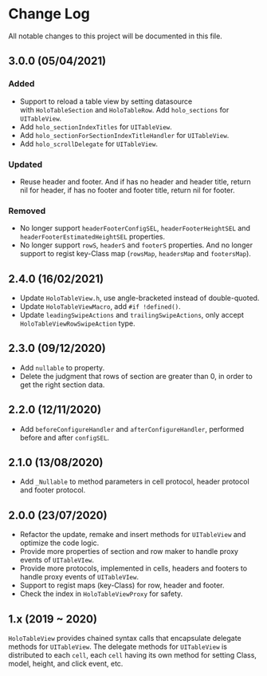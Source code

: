 # Change Log

All notable changes to this project will be documented in this file.


## 3.0.0 (05/04/2021)

### Added

- Support to reload a table view by setting datasource with `HoloTableSection` and `HoloTableRow`. Add `holo_sections` for `UITableView`.
- Add `holo_sectionIndexTitles` for `UITableView`.
- Add `holo_sectionForSectionIndexTitleHandler` for `UITableView`.
- Add `holo_scrollDelegate` for `UITableView`.

### Updated

- Reuse header and footer. And if has no header and header title, return nil for header, if has no footer and footer title, return nil for footer.

### Removed

- No longer support `headerFooterConfigSEL`, `headerFooterHeightSEL` and `headerFooterEstimatedHeightSEL` properties.
- No longer support `rowS`, `headerS` and `footerS` properties. And no longer support to regist key-Class map (`rowsMap`, `headersMap` and `footersMap`).


## 2.4.0 (16/02/2021)

- Update `HoloTableView.h`, use angle-bracketed instead of double-quoted.
- Update `HoloTableViewMacro`, add `#if !defined()`.
- Update `leadingSwipeActions` and `trailingSwipeActions`, only accept `HoloTableViewRowSwipeAction` type.

## 2.3.0 (09/12/2020)

- Add `nullable` to property.
- Delete the judgment that rows of section are greater than 0, in order to get the right section data.

## 2.2.0 (12/11/2020)

- Add `beforeConfigureHandler` and `afterConfigureHandler`, performed before and after `configSEL`.


## 2.1.0 (13/08/2020)

- Add `_Nullable` to method parameters in cell protocol, header protocol and footer protocol.


## 2.0.0 (23/07/2020)

- Refactor the update, remake and insert methods for `UITableView` and optimize the code logic.
- Provide more properties of section and row maker to handle proxy events of `UITableVIew`.
- Provide more protocols, implemented in cells, headers and footers to handle proxy events of `UITableVIew`.
- Support to regist maps (key-Class) for row, header and footer.
- Check the index in `HoloTableViewProxy` for safety.


## 1.x (2019 ~ 2020)

`HoloTableView` provides chained syntax calls that encapsulate delegate methods for `UITableView`. The delegate methods for `UITableView` is distributed to each `cell`, each `cell` having its own method for setting Class, model, height, and click event, etc.


